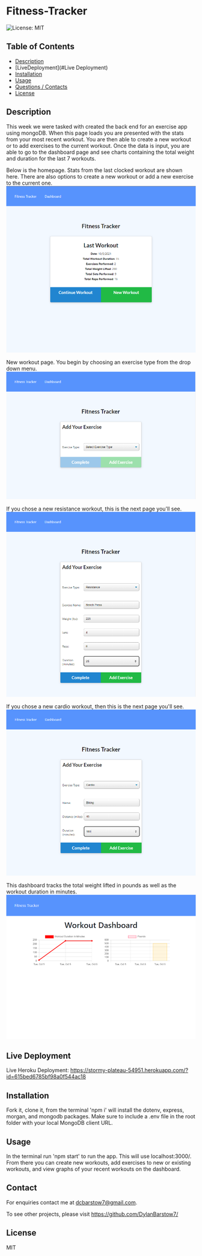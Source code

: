 
# Fitness-Tracker
![License: MIT](https://img.shields.io/badge/License-MIT-yellow.svg)

## Table of Contents

- [Description](#Description)
- [LiveDeployment](#Live Deployment)
- [Installation](#Installation)
- [Usage](#Usage)
- [Questions / Contacts](#Contacts)
- [License](#License)

## Description

This week we were tasked with created the back end for an exercise app using mongoDB.  When this page loads you are presented with the stats from your most recent workout.  You are then able to create a new workout or to add exercises to the current workout. Once the data is input, you are able to go to the dashboard page and see charts containing the total weight and duration for the last 7 workouts.

Below is the homepage.  Stats from the last clocked workout are shown here.  There are also options to create a new workout or add a new exercise to the current one.
![alt text](https://github.com/DylanBarstow7/Fitness-Tracker/blob/master/public/img/fitnessTrackerHome.PNG)

New workout page.  You begin by choosing an exercise type from the drop down menu.
![alt text](https://github.com/DylanBarstow7/Fitness-Tracker/blob/master/public/img/FitnessTrackerNewExercise.PNG)

If you chose a new resistance workout, this is the next page you'll see.
![alt text](https://github.com/DylanBarstow7/Fitness-Tracker/blob/master/public/img/FitnessTrackerNewResistanceExercise.PNG)

If you chose a new cardio workout, then this is the next page you'll see.
![alt text](https://github.com/DylanBarstow7/Fitness-Tracker/blob/master/public/img/FitnessTrackerNewCardioExercise.PNG)

This dashboard tracks the total weight lifted in pounds as well as the workout duration in minutes.
![alt text](https://github.com/DylanBarstow7/Fitness-Tracker/blob/master/public/img/fitnessTrackerDashboard.PNG)


## Live Deployment

Live Heroku Deployment: https://stormy-plateau-54951.herokuapp.com/?id=615bed6785bf98a0f544ac18

## Installation

Fork it, clone it, from the terminal 'npm i' will install the dotenv, express, morgan, and mongodb packages. Make sure to include a .env file in the root folder with your local MongoDB client URL.

## Usage

In the terminal run 'npm start' to run the app. This will use localhost:3000/. From there you can create new workouts, add exercises to new or existing workouts, and view graphs of your recent workouts on the dashboard.

## Contact
For enquiries contact me at dcbarstow7@gmail.com.

To see other projects, please visit https://github.com/DylanBarstow7/

## License
MIT
